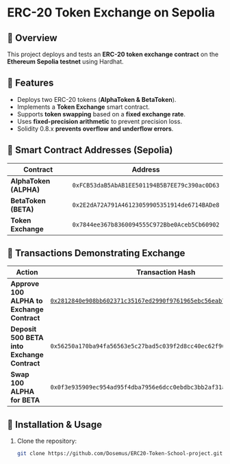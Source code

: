 # ERC-20 Token Exchange on Sepolia

## 🔹 Overview
This project deploys and tests an **ERC-20 token exchange contract** on the **Ethereum Sepolia testnet** using Hardhat.

## 🔹 Features
- Deploys two ERC-20 tokens (**AlphaToken & BetaToken**).
- Implements a **Token Exchange** smart contract.
- Supports **token swapping** based on a **fixed exchange rate**.
- Uses **fixed-precision arithmetic** to prevent precision loss.
- Solidity 0.8.x **prevents overflow and underflow errors**.

## 🔹 Smart Contract Addresses (Sepolia)
| Contract | Address |
|----------------|------------------------------------------------|
| **AlphaToken (ALPHA)** | `0xFCB53daB5AbAB1EE501194B5B7EE79c390ac0D63` |
| **BetaToken (BETA)** | `0x2E2dA72A791A46123059905351914de6714BADe8` |
| **Token Exchange** | `0x7844ee367b8360094555C972Bbe0Aceb5Cb60902` |

## 🔹 Transactions Demonstrating Exchange
| Action | Transaction Hash |
|----------------|------------------------------------------------|
| **Approve 100 ALPHA to Exchange Contract** | [`0x2812840e908bb602371c35167ed2990f9761965ebc56eab763e5812df1ca4833`](https://sepolia.etherscan.io/tx/0x2812840e908bb602371c35167ed2990f9761965ebc56eab763e5812df1ca4833) |
| **Deposit 500 BETA into Exchange Contract** | `0x56250a170ba94fa56563e5c27bad5c039f2d8cc40ec62f96ef28fc6da43e5d06` |
| **Swap 100 ALPHA for BETA** | `0x0f3e935909ec954ad95f4dba7956e6dcc0ebdbc3bb2af31ac90fe6e5f8a769ec` |

## 🔹 Installation & Usage
1. Clone the repository:
   ```sh
   git clone https://github.com/Dosemus/ERC20-Token-School-project.git
